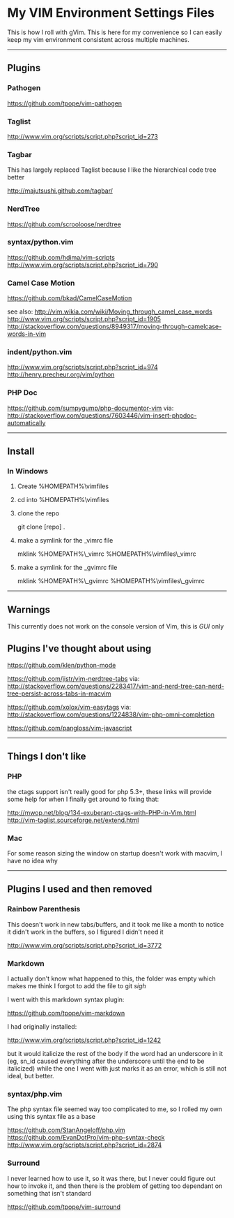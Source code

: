 # My VIM Environment Settings Files

This is how I roll with gVim. This is here for my convenience so I can easily keep my vim
environment consistent across multiple machines.

-------------------------------------------------------------------------------

## Plugins

### Pathogen

https://github.com/tpope/vim-pathogen

### Taglist

http://www.vim.org/scripts/script.php?script_id=273

### Tagbar

This has largely replaced Taglist because I like the hierarchical code tree better

http://majutsushi.github.com/tagbar/

### NerdTree

https://github.com/scrooloose/nerdtree

### syntax/python.vim

https://github.com/hdima/vim-scripts
http://www.vim.org/scripts/script.php?script_id=790

### Camel Case Motion

https://github.com/bkad/CamelCaseMotion

see also:
http://vim.wikia.com/wiki/Moving_through_camel_case_words
http://www.vim.org/scripts/script.php?script_id=1905
http://stackoverflow.com/questions/8949317/moving-through-camelcase-words-in-vim

### indent/python.vim

http://www.vim.org/scripts/script.php?script_id=974
http://henry.precheur.org/vim/python

### PHP Doc

https://github.com/sumpygump/php-documentor-vim
via: http://stackoverflow.com/questions/7603446/vim-insert-phpdoc-automatically

-------------------------------------------------------------------------------

## Install

### In Windows 

1. Create %HOMEPATH%\vimfiles

2. cd into %HOMEPATH%\vimfiles

3. clone the repo

    git clone [repo] .

4. make a symlink for the _vimrc file

    mklink %HOMEPATH%\\_vimrc %HOMEPATH%\\vimfiles\\_vimrc

5. make a symlink for the _gvimrc file

    mklink %HOMEPATH%\\_gvimrc %HOMEPATH%\\vimfiles\\_gvimrc


-------------------------------------------------------------------------------

## Warnings

This currently does not work on the console version of Vim, this is *GUI* only

## Plugins I've thought about using

https://github.com/klen/python-mode

https://github.com/jistr/vim-nerdtree-tabs
via: http://stackoverflow.com/questions/2283417/vim-and-nerd-tree-can-nerd-tree-persist-across-tabs-in-macvim

https://github.com/xolox/vim-easytags
via: http://stackoverflow.com/questions/1224838/vim-php-omni-completion

https://github.com/pangloss/vim-javascript


-------------------------------------------------------------------------------

## Things I don't like

### PHP

the ctags support isn't really good for php 5.3+, these links will provide some
help for when I finally get around to fixing that:

http://mwop.net/blog/134-exuberant-ctags-with-PHP-in-Vim.html
http://vim-taglist.sourceforge.net/extend.html

### Mac

For some reason sizing the window on startup doesn't work with macvim, I have no idea why

-------------------------------------------------------------------------------

## Plugins I used and then removed

### Rainbow Parenthesis

This doesn't work in new tabs/buffers, and it took me like a month to notice it
didn't work in the buffers, so I figured I didn't need it

http://www.vim.org/scripts/script.php?script_id=3772

### Markdown

I actually don't know what happened to this, the folder was empty which makes me
think I forgot to add the file to git *sigh*

I went with this markdown syntax plugin:

https://github.com/tpope/vim-markdown

I had originally installed:

http://www.vim.org/scripts/script.php?script_id=1242

but it would italicize the rest of the body if the word had an underscore in it (eg, sn_id caused 
everything after the underscore until the end to be italicized) while the one I went with
just marks it as an error, which is still not ideal, but better.

### syntax/php.vim

The php syntax file seemed way too complicated to me, so I rolled my own using this syntax
file as a base

https://github.com/StanAngeloff/php.vim
https://github.com/EvanDotPro/vim-php-syntax-check
http://www.vim.org/scripts/script.php?script_id=2874

### Surround

I never learned how to use it, so it was there, but I never could figure out how
to invoke it, and then there is the problem of getting too dependant on something
that isn't standard

https://github.com/tpope/vim-surround

